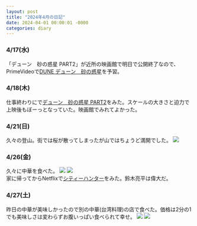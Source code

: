 ```yaml
---
layout: post
title: "2024年4月の日記"
date: 2024-04-01 00:00:01 -0000
categories: diary
---
```


### 4/17(水)
「デューン　砂の惑星 PART2」が近所の映画館で明日で公開終了なので、PrimeVideoで[DUNE デューン　砂の惑星](https://eiga.com/movie/92518/)を予習。
### 4/18(木)
仕事終わりにで[デューン　砂の惑星 PART2](https://eiga.com/movie/96015/)をみた。スケールの大きさと迫力で上映後もぼーっとなっていた。映画館でみれてよかった。
### 4/21(日)
久々の登山。街では桜が散ってしまったが山ではちょうど満開でした。
![](https://i.imgur.com/37IHkn3.jpeg)
### 4/26(金) 
久々に中華を食べた。
![](https://i.imgur.com/pA3SwZc.jpg)
![](https://i.imgur.com/bE0ntO7.jpg)
<br>
家に帰ってからNetflixで[シティーハンター](https://eiga.com/movie/98578/)をみた。鈴木亮平は偉大だ。

### 4/27(土)
昨日の中華が美味しかったので別の中華(台湾料理)の店で食べた。価格は2分の1でも美味しさは変わらずお腹いっぱい食べられて幸せ。
![](https://i.imgur.com/924b6GL.jpg)
![](https://i.imgur.com/OMpDF3x.jpeg)
